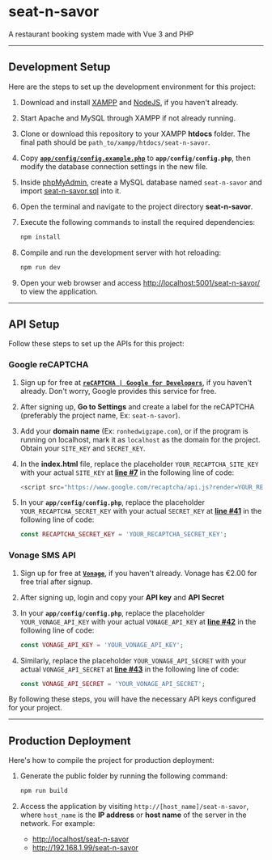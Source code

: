 # seat-n-savor

A restaurant booking system made with Vue 3 and PHP

---
## Development Setup
Here are the steps to set up the development environment for this project:

1. Download and install
   [XAMPP](https://www.apachefriends.org/download.html)
   and [NodeJS](https://nodejs.org/en/),
   if you haven't already.

2. Start Apache and MySQL through XAMPP if not already running.

3. Clone or download this repository to your XAMPP **htdocs** folder.
   The final path should be `path_to/xampp/htdocs/seat-n-savor`.

4. Copy [**`app/config/config.example.php`**](app/config/config.example.php)
   to **`app/config/config.php`**, then modify the database connection settings in the new file.

5. Inside [phpMyAdmin](http://localhost/phpmyadmin),
   create a MySQL database named `seat-n-savor` and import [seat-n-savor.sql](seat-n-savor.sql) into it.

6. Open the terminal and navigate to the project directory **seat-n-savor**.

7. Execute the following commands to install the required dependencies:
   ```sh
   npm install
   ```

8. Compile and run the development server with hot reloading:
   ```sh
   npm run dev
   ```

9. Open your web browser and access <http://localhost:5001/seat-n-savor/> to view the application.

---
## API Setup

Follow these steps to set up the APIs for this project:

### Google reCAPTCHA

1. Sign up for free at [**`reCAPTCHA | Google for Developers`**](https://developers.google.com/recaptcha/), if you haven't already. Don't worry, Google provides this service for free.

2. After signing up, **Go to Settings** and create a label for the reCAPTCHA (preferably the project name, Ex: `seat-n-savor`). 

3. Add your **domain name** (Ex: `ronhedwigzape.com`), or if the program is running on localhost, mark it as `localhost` as the domain for the project. Obtain your `SITE_KEY` and `SECRET_KEY`.

4. In the **index.html** file, replace the placeholder `YOUR_RECAPTCHA_SITE_KEY` with your actual `SITE_KEY` at [**line #7**](index.html#L7) in the following line of code:
   ```javascript
   <script src="https://www.google.com/recaptcha/api.js?render=YOUR_RECAPTCHA_SITE_KEY"></script>
   ```

5. In your **`app/config/config.php`**, replace the placeholder `YOUR_RECAPTCHA_SECRET_KEY` with your actual `SECRET_KEY` at [**line #41**](app/config/config.example.php#L41) in the following line of code:
   ```php
   const RECAPTCHA_SECRET_KEY = 'YOUR_RECAPTCHA_SECRET_KEY';
   ```
   
### Vonage SMS API

1. Sign up for free at [**`Vonage`**](https://ui.idp.vonage.com/ui/auth/registration), if you haven't already. Vonage has €2.00 for free trial after signup. 

2. After signing up, login and copy your **API key** and **API Secret** 

3. In your **`app/config/config.php`**, replace the placeholder `YOUR_VONAGE_API_KEY` with your actual `VONAGE_API_KEY` at [**line #42**](app/config/config.example.php#L42) in the following line of code:
   ```php
   const VONAGE_API_KEY = 'YOUR_VONAGE_API_KEY';
   ```

4. Similarly, replace the placeholder `YOUR_VONAGE_API_SECRET` with your actual `VONAGE_API_SECRET` at [**line #43**](app/config/config.example.php#L43) in the following line of code:
   ```php
   const VONAGE_API_SECRET = 'YOUR_VONAGE_API_SECRET';
   ```

By following these steps, you will have the necessary API keys configured for your project.

---
## Production Deployment
Here's how to compile the project for production deployment:

1. Generate the public folder by running the following command:
   ```sh
   npm run build
   ```

2. Access the application by visiting `http://[host_name]/seat-n-savor`,
   where `host_name` is the **IP address** or **host name** of the server in the network.
   For example:
     - <http://localhost/seat-n-savor>
     - <http://192.168.1.99/seat-n-savor>
